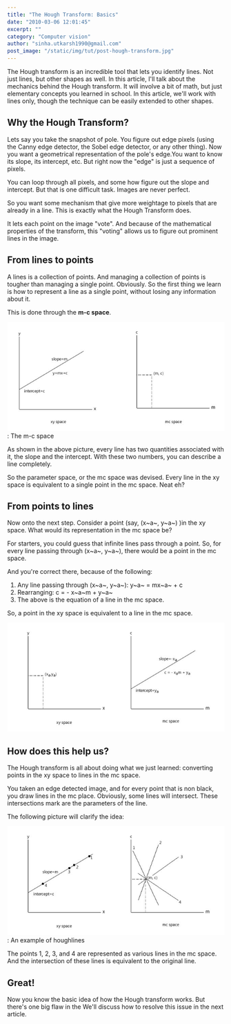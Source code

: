 ```yaml
---
title: "The Hough Transform: Basics"
date: "2010-03-06 12:01:45"
excerpt: ""
category: "Computer vision"
author: "sinha.utkarsh1990@gmail.com"
post_image: "/static/img/tut/post-hough-transform.jpg"
---
```

The Hough transform is an incredible tool that lets you identify lines. Not just lines, but other shapes as well. In this article, I'll talk about the mechanics behind the Hough transform. It will involve a bit of math, but just elementary concepts you learned in school. In this article, we'll work with lines only, though the technique can be easily extended to other shapes. 

## Why the Hough Transform?

Lets say you take the snapshot of pole. You figure out edge pixels (using the Canny edge detector, the Sobel edge detector, or any other thing). Now you want a geometrical representation of the pole's edge.You want to know its slope, its intercept, etc. But right now the "edge" is just a sequence of pixels.

You can loop through all pixels, and some how figure out the slope and intercept. But that is one difficult task. Images are never perfect. 

So you want some mechanism that give more weightage to pixels that are already in a line. This is exactly what the Hough Transform does.

It lets each point on the image "vote". And because of the mathematical properties of the transform, this "voting" allows us to figure out prominent lines in the image. 

## From lines to points

A lines is a collection of points. And managing a collection of points is tougher than managing a single point. Obviously. So the first thing we learn is how to represent a line as a single point, without losing any information about it.

This is done through the **m-c space**. 

![](/static/img/tut/hough_mc_space.jpg)
: The m-c space

As shown in the above picture, every line has two quantities associated with it, the slope and the intercept. With these two numbers, you can describe a line completely.

So the parameter space, or the mc space was devised. Every line in the xy space is equivalent to a single point in the mc space. Neat eh?

## From points to lines

Now onto the next step. Consider a point (say, (x~a~, y~a~) )in the xy space. What would its representation in the mc space be?

For starters, you could guess that infinite lines pass through a point. So, for every line passing through (x~a~, y~a~), there would be a point in the mc space.

And you're correct there, because of the following: 

  1. Any line passing through (x~a~, y~a~): y~a~ = mx~a~ + c
  2. Rearranging: c = - x~a~m + y~a~
  3. The above is the equation of a line in the mc space.

So, a point in the xy space is equivalent to a line in the mc space. 

![](/static/img/tut/hough_mc_space_point1.jpg)

## How does this help us?

The Hough transform is all about doing what we just learned: converting points in the xy space to lines in the mc space.

You taken an edge detected image, and for every point that is non black, you draw lines in the mc place. Obviously, some lines will intersect. These intersections mark are the parameters of the line. 

The following picture will clarify the idea:

![](/static/img/tut/hough_lines_example.jpg)
: An example of houghlines

The points 1, 2, 3, and 4 are represented as various lines in the mc space. And the intersection of these lines is equivalent to the original line. 

## Great!

Now you know the basic idea of how the Hough transform works. But there's one big flaw in the We'll discuss how to resolve this issue in the next article. 
